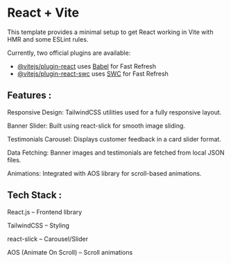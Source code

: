 # React + Vite

This template provides a minimal setup to get React working in Vite with HMR and some ESLint rules.

Currently, two official plugins are available:

- [@vitejs/plugin-react](https://github.com/vitejs/vite-plugin-react/blob/main/packages/plugin-react/README.md) uses [Babel](https://babeljs.io/) for Fast Refresh
- [@vitejs/plugin-react-swc](https://github.com/vitejs/vite-plugin-react-swc) uses [SWC](https://swc.rs/) for Fast Refresh



Features :
---------
Responsive Design: TailwindCSS utilities used for a fully responsive layout.

Banner Slider: Built using react-slick for smooth image sliding.

Testimonials Carousel: Displays customer feedback in a card slider format.

Data Fetching: Banner images and testimonials are fetched from local JSON files.

Animations: Integrated with AOS library for scroll-based animations.





Tech Stack :
-----------
React.js – Frontend library

TailwindCSS – Styling

react-slick – Carousel/Slider

AOS (Animate On Scroll) – Scroll animations